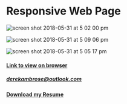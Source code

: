 # Responsive Web Page

![screen shot 2018-05-31 at 5 02 00 pm](https://user-images.githubusercontent.com/34081511/40808401-f7d12032-64f4-11e8-8762-e6064dc65026.png)

![screen shot 2018-05-31 at 5 09 06 pm](https://user-images.githubusercontent.com/34081511/40808522-66ae697e-64f5-11e8-9697-f92d4c016923.png)

![screen shot 2018-05-31 at 5 05 17 pm](https://user-images.githubusercontent.com/34081511/40808404-faca12ee-64f4-11e8-9259-5bdc442336d7.png)

#### [Link to view on browser](https://dsambrose26.github.io/Responsive-Portfolio/ "responsive")    
##### [derekambrose@outlook.com](mailto:derekambrose@outlook.com)

#### [Download my Resume](https://dsambrose26.github.io/derek_ambroseResume/ "pdfResume")
